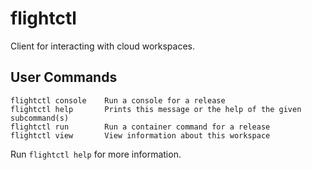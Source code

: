 # flightctl

Client for interacting with cloud workspaces.

## User Commands

```
flightctl console    Run a console for a release
flightctl help       Prints this message or the help of the given subcommand(s)
flightctl run        Run a container command for a release
flightctl view       View information about this workspace
```

Run `flightctl help` for more information.
